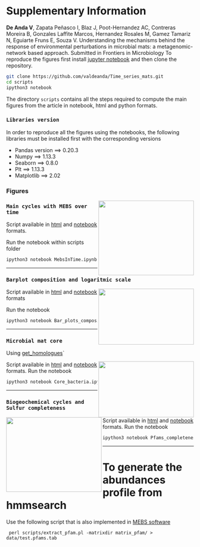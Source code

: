  # Supplementary Information


**De Anda V**, Zapata Peñasco I, Blaz J, Poot-Hernandez AC, Contreras Moreira B, Gonzales Laffite Marcos, Hernandez Rosales M, Gamez Tamariz N, Eguiarte Fruns E, Souza V. Understanding the mechanisms behind the response of environmental perturbations in microbial mats: a metagenomic-network based approach. Submitted in Frontiers in Microbiology 
To reproduce the figures first install [jupyter notebook](http://jupyter.org/install.html) and then clone the repository.  

```bash
git clone https://github.com/valdeanda/Time_series_mats.git
cd scripts 
ipython3 notebook 
```
The directory `scripts` contains all the steps required to compute the main figures from the article in notebook, html and python formats.

### `Libraries version`
In order to reproduce all the figures using the notebooks, the following libraries must be installed first with the corresponding versions 

+ Pandas version ==> 0.20.3 
+ Numpy ==> 1.13.3
+ Seaborn ==> 0.8.0
+ Plt ==> 1.13.3
+ Matplotlib ==> 2.02


###  Figures

<img src="https://valdeanda.github.io/Time_series_mats/figures/MEBS_mats.png" width="256" height="200" align="right">

### `Main cycles with MEBS over time`

Script available in [html](https://valdeanda.github.io/Time_series_mats/scripts/MebsInTime.html) and  [notebook](https://github.com/valdeanda/Time_series_mats/blob/master/scripts/MebsInTime.ipynb) formats. 

Run the notebook within scripts folder 

```bash
ipython3 notebook MebsInTime.ipynb
```

---


### `Barplot composition and logaritmic scale`

<img src="https://valdeanda.github.io/Time_series_mats/figures/Barplot.png" width="256" height="150" align="right">

Script available in [html](https://valdeanda.github.io/Time_series_mats/scripts/Bar_plots_composition.html) and [notebook](https://github.com/valdeanda/Time_series_mats/blob/master/scripts/Bar_plots_composition.ipynb) formats 

Run the notebook 

```bash
ipython3 notebook Bar_plots_composition.ipynb
```
---


### `Microbial mat core`
Using [get_homologues](https://github.com/eead-csic-compbio/get_homologues)`

<img src="https://valdeanda.github.io/Time_series_mats/figures/Mats_core.png" width="256" height="150" align="right">

Script available in [html](https://valdeanda.github.io/Time_series_mats/scripts/Core_bacteria.html) and [notebook](https://github.com/valdeanda/Time_series_mats/blob/master/scripts/Core_bacteria.ipynb) formats. 
Run the notebook 

```bash
ipython3 notebook Core_bacteria.ipynb
```

---




### `Biogeochemical cycles and Sulfur completeness`

<img src="https://valdeanda.github.io/Time_series_mats/figures/Heatmap.cycles.uv.png" width="256" height="200" align="left">

Script available in [html](https://valdeanda.github.io/Time_series_mats/scripts/Pfams_completeness.html) and [notebook](https://github.com/valdeanda/Time_series_mats/blob/master/scripts/Pfams_completeness.ipynb) formats.
Run the notebook

```bash
ipython3 notebook Pfams_completeness.ipynb
```

---















# To generate the abundances profile from hmmsearch 
Use the following script that is also implemented in [MEBS software](https://github.com/eead-csic-compbio/metagenome_Pfam_score/tree/master/scripts)

```
 perl scripts/extract_pfam.pl -matrixdir matrix_pfam/ > data/test.pfams.tab 

```
